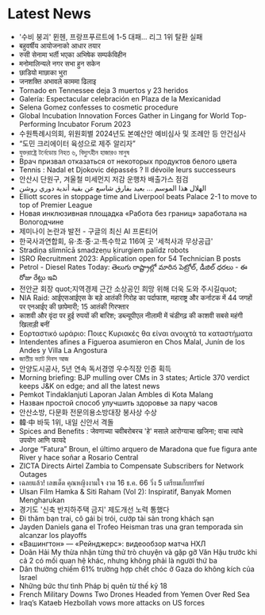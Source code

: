 # Latest News
-  '수비 붕괴' 뮌헨, 프랑프푸르트에 1-5 대패... 리그 1위 탈환 실패
-  बहुवर्षीय आयोजनाको आधार तयार
-  रुसी सेनामा भर्ती भएका अभिषेक सम्पर्कविहीन
-  मनोमालिन्यले नगर सभा हुन सकेन
-  छाडियो माछाका भुरा
-  जनशक्ति अभावले काममा ढिलाइ
-  Tornado en Tennessee deja 3 muertos y 23 heridos
-  Galería: Espectacular celebración en Plaza de la Mexicanidad
-  Selena Gomez confesses to cosmetic procedure
-  Global Incubation Innovation Forces Gather in Lingang for World Top-Performing Incubator Forum 2023
-  수원특례시의회, 위원회별 2024년도 본예산안 예비심사 및 조례안 등 안건심사
-  “도민 크리에이터 육성으로 제주 알리자”
-  যুক্তরাষ্ট্রে টর্নেডোয় নিহত ৬, বিদ্যুৎহীন হাজারও মানুষ
-  Врач призвал отказаться от некоторых продуктов белого цвета
-  Tennis : Nadal et Djokovic dépassés ? Il dévoile leurs successeurs
-  안산시 단원구, 겨울철 미세먼지 저감 운행차 배출가스 점검
-  الهلال هذا الموسم … بعيد بفارق شاسع عن بقية أندية دوري روشن
-  Elliott scores in stoppage time and Liverpool beats Palace 2-1 to move to top of Premier League
-  Новая инклюзивная площадка «Работа без границ» заработала на Вологодчине
-  제미나이 논란과 발전 - 구글의 최신 AI 프론티어
-  한국사과연합회, 유·초·중·고·특수학교 116여 곳 '세척사과 무상공급'
-  Stradiņa slimnīcā smadzeņu ķirurgiem palīdz robots
-  ISRO Recruitment 2023: Application open for 54 Technician B posts
-  Petrol - Diesel Rates Today: తెలుగు రాష్ట్రాల్లో మారిన పెట్రోల్‌, డీజిల్‌ ధరలు - ఈ రోజు రేట్లు ఇవి
-  전안균 회장 quot;지역경제 근간 소상공인 희망 위해 더욱 도와 주시길quot;
-  NIA Raid: आईएसआईएस के बड़े आतंकी गिरोह का पर्दाफाश, महाराष्ट्र और कर्नाटक में 44 जगहों पर एनआईए की छापेमारी; 15 आतंकी गिरफ्तार
-  काशवी और वृंदा पर हुई रुपयों की बारिश; डब्ल्यूपीएल नीलामी में चंडीगढ़ की काशवी सबसे महंगी खिलाड़ी बनीं
-  Εορταστικό ωράριο: Ποιες Κυριακές θα είναι ανοιχτά τα καταστήματα
-  Intendentes afines a Figueroa asumieron en Chos Malal, Junín de los Andes y Villa La Angostura
-  জাতীয় ভ্যাট দিবস আজ
-  안양도시공사, 5년 연속 독서경영 우수직장 인증 획득
-  Morning briefing: BJP mulling over CMs in 3 states; Article 370 verdict keeps J&K on edge; and all the latest news
-  Pemkot Tindaklanjuti Laporan Jalan Ambles di Kota Malang
-  Назван простой способ улучшить здоровье за пару часов
-  안산소방, 다문화 전문의용소방대장 봉사상 수상
-  韓·中 바둑 1위, 내일 신안서 격돌
-  Spices and Benefits : जेवणाच्या चवीबरोबरच 'हे' मसाले आरोग्याचा खजिना; वाचा त्यांचे उपयोग आणि फायदे
-  Jorge “Fatura” Broun, el último arquero de Maradona que fue figura ante River y hace soñar a Rosario Central
-  ZICTA Directs Airtel Zambia to Compensate Subscribers for Network Outages
-  เฉลยแล้ว! เลขเด็ด คุณหญิงงามใจ งวด 16 ธ.ค. 66 วิ่ง 5 เตรียมเก็บทรัพย์
-  Ulsan Film Hamka & Siti Raham (Vol 2): Inspiratif, Banyak Momen Mengharukan
-  경기도 '신축 반지하주택 금지' 제도개선 노력 통했다
-  Đi thăm bạn trai, cô gái bị trói, cướp tài sản trong khách sạn
-  Jayden Daniels gana el Trofeo Heisman tras una gran temporada sin alcanzar los playoffs
-  «Вашингтон» — «Рейнджерс»: видеообзор матча НХЛ
-  Doãn Hải My thừa nhận từng thử trò chuyện và gặp gỡ Văn Hậu trước khi cả 2 có mối quan hệ khác, nhưng không phải là người thứ ba
-  Dân thường chiếm 61% trường hợp chết chóc ở Gaza do không kích của Israel
-  Những bức thư tình Pháp bị quên từ thế kỷ 18
-  French Military Downs Two Drones Headed from Yemen Over Red Sea
-  Iraq’s Kataeb Hezbollah vows more attacks on US forces
